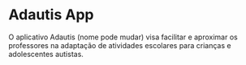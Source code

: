 # Adautis App

O aplicativo Adautis (nome pode mudar) visa facilitar e aproximar os professores na adaptação de atividades escolares para crianças e adolescentes autistas.

